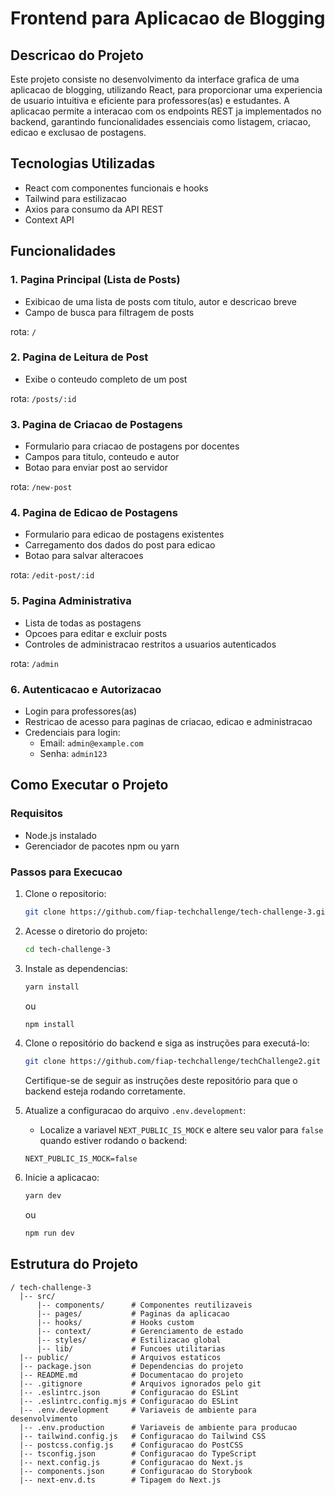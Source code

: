# Frontend para Aplicacao de Blogging

## Descricao do Projeto

Este projeto consiste no desenvolvimento da interface grafica de uma aplicacao de blogging, utilizando React, para proporcionar uma experiencia de usuario intuitiva e eficiente para professores(as) e estudantes. A aplicacao permite a interacao com os endpoints REST ja implementados no backend, garantindo funcionalidades essenciais como listagem, criacao, edicao e exclusao de postagens.

## Tecnologias Utilizadas

- React com componentes funcionais e hooks
- Tailwind para estilizacao
- Axios para consumo da API REST
- Context API

## Funcionalidades

### 1. Pagina Principal (Lista de Posts)

- Exibicao de uma lista de posts com titulo, autor e descricao breve
- Campo de busca para filtragem de posts

rota: `/`

### 2. Pagina de Leitura de Post

- Exibe o conteudo completo de um post

rota: `/posts/:id`

### 3. Pagina de Criacao de Postagens

- Formulario para criacao de postagens por docentes
- Campos para titulo, conteudo e autor
- Botao para enviar post ao servidor

rota: `/new-post`

### 4. Pagina de Edicao de Postagens

- Formulario para edicao de postagens existentes
- Carregamento dos dados do post para edicao
- Botao para salvar alteracoes

rota: `/edit-post/:id`

### 5. Pagina Administrativa

- Lista de todas as postagens
- Opcoes para editar e excluir posts
- Controles de administracao restritos a usuarios autenticados

rota: `/admin`

### 6. Autenticacao e Autorizacao

- Login para professores(as)
- Restricao de acesso para paginas de criacao, edicao e administracao
- Credenciais para login:
  - Email: `admin@example.com`
  - Senha: `admin123`

## Como Executar o Projeto

### Requisitos

- Node.js instalado
- Gerenciador de pacotes npm ou yarn

### Passos para Execucao

1. Clone o repositorio:
   ```sh
   git clone https://github.com/fiap-techchallenge/tech-challenge-3.git
   ```
2. Acesse o diretorio do projeto:
   ```sh
   cd tech-challenge-3
   ```
3. Instale as dependencias:

   ```sh
   yarn install
   ```

   ou

   ```sh
   npm install
   ```

4. Clone o repositório do backend e siga as instruções para executá-lo:

   ```sh
   git clone https://github.com/fiap-techchallenge/techChallenge2.git
   ```

   Certifique-se de seguir as instruções deste repositório para que o backend esteja rodando corretamente.

5. Atualize a configuracao do arquivo `.env.development`:
   - Localize a variavel `NEXT_PUBLIC_IS_MOCK` e altere seu valor para `false` quando estiver rodando o backend:
   ```env
   NEXT_PUBLIC_IS_MOCK=false
   ```
6. Inicie a aplicacao:

   ```sh
   yarn dev
   ```

   ou

   ```sh
   npm run dev
   ```

## Estrutura do Projeto

```
/ tech-challenge-3
  |-- src/
      |-- components/      # Componentes reutilizaveis
      |-- pages/           # Paginas da aplicacao
      |-- hooks/           # Hooks custom
      |-- context/         # Gerenciamento de estado
      |-- styles/          # Estilizacao global
      |-- lib/             # Funcoes utilitarias
  |-- public/              # Arquivos estaticos
  |-- package.json         # Dependencias do projeto
  |-- README.md            # Documentacao do projeto
  |-- .gitignore           # Arquivos ignorados pelo git
  |-- .eslintrc.json       # Configuracao do ESLint
  |-- .eslintrc.config.mjs # Configuracao do ESLint
  |-- .env.development     # Variaveis de ambiente para desenvolvimento
  |-- .env.production      # Variaveis de ambiente para producao
  |-- tailwind.config.js   # Configuracao do Tailwind CSS
  |-- postcss.config.js    # Configuracao do PostCSS
  |-- tsconfig.json        # Configuracao do TypeScript
  |-- next.config.js       # Configuracao do Next.js
  |-- components.json      # Configuracao do Storybook
  |-- next-env.d.ts        # Tipagem do Next.js
```
